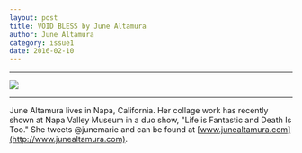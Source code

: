 ```yaml
---
layout: post
title: VOID BLESS by June Altamura
author: June Altamura
category: issue1
date: 2016-02-10
---
```


___

![](http://inferiorplanets.com/images/VOID.png)

___

June Altamura lives in Napa, California. Her collage work has recently shown at Napa Valley Museum in a duo show, "Life is Fantastic and Death Is Too." She tweets @junemarie and can be found at [www.junealtamura.com](http://www.junealtamura.com).